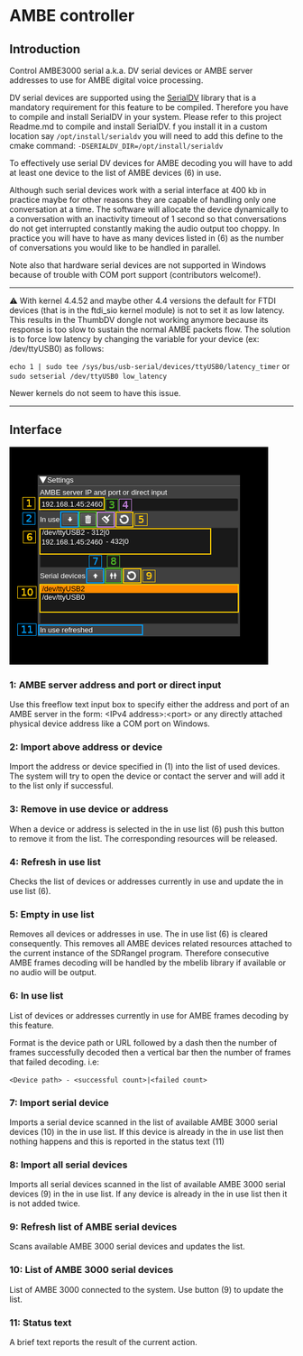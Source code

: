 <h1>AMBE controller</h1>

<h2>Introduction</h2>

Control AMBE3000 serial a.k.a. DV serial devices or AMBE server addresses to use for AMBE digital voice processing.

DV serial devices are supported using the [SerialDV](https://github.com/f4exb/serialDV) library that is a mandatory requirement for this feature to be compiled. Therefore you have to compile and install SerialDV in your system. Please refer to this project Readme.md to compile and install SerialDV. f you install it in a custom location say `/opt/install/serialdv` you will need to add this define to the cmake command: `-DSERIALDV_DIR=/opt/install/serialdv`

To effectively use serial DV devices for AMBE decoding you will have to add at least one device to the list of AMBE devices (6) in use.

Although such serial devices work with a serial interface at 400 kb in practice maybe for other reasons they are capable of handling only one conversation at a time. The software will allocate the device dynamically to a conversation with an inactivity timeout of 1 second so that conversations do not get interrupted constantly making the audio output too choppy. In practice you will have to have as many devices listed in (6) as the number of conversations you would like to be handled in parallel.

Note also that hardware serial devices are not supported in Windows because of trouble with COM port support (contributors welcome!).

---
&#9888; With kernel 4.4.52 and maybe other 4.4 versions the default for FTDI devices (that is in the ftdi_sio kernel module) is not to set it as low latency. This results in the ThumbDV dongle not working anymore because its response is too slow to sustain the normal AMBE packets flow. The solution is to force low latency by changing the variable for your device (ex: /dev/ttyUSB0) as follows:

`echo 1 | sudo tee /sys/bus/usb-serial/devices/ttyUSB0/latency_timer` or `sudo setserial /dev/ttyUSB0 low_latency`

Newer kernels do not seem to have this issue.

---

<h2>Interface</h2>

![AMBE controller GUI](../../../doc/img/AMBE_plugin.png)


<h3>1: AMBE server address and port or direct input</h3>

Use this freeflow text input box to specify either the address and port of an AMBE server in the form: &lt;IPv4 address>:&lt;port> or any directly attached physical device address like a COM port on Windows.

<h3>2: Import above address or device</h3>

Import the address or device specified in (1) into the list of used devices. The system will try to open the device or contact the server and will add it to the list only if successful.

<h3>3: Remove in use device or address</h3>

When a device or address is selected in the in use list (6) push this button to remove it from the list. The corresponding resources will be released.

<h3>4: Refresh in use list</h3>

Checks the list of devices or addresses currently in use and update the in use list (6).

<h3>5: Empty in use list</h3>

Removes all devices or addresses in use. The in use list (6) is cleared consequently. This removes all AMBE devices related resources attached to the current instance of the SDRangel program. Therefore consecutive AMBE frames decoding will be handled by the mbelib library if available or no audio will be output.

<h3>6: In use list</h3>

List of devices or addresses currently in use for AMBE frames decoding by this feature.

Format is the device path or URL followed by a dash then the number of frames successfully decoded then a vertical bar then the number of frames that failed decoding. i.e:

`<Device path> - <successful count>|<failed count>`

<h3>7: Import serial device</h3>

Imports a serial device scanned in the list of available AMBE 3000 serial devices (10) in the in use list. If this device is already in the in use list then nothing happens and this is reported in the status text (11)

<h3>8: Import all serial devices</h3>

Imports all serial devices scanned in the list of available AMBE 3000 serial devices (9) in the in use list. If any device is already in the in use list then it is not added twice.

<h3>9: Refresh list of AMBE serial devices</h3>

Scans available AMBE 3000 serial devices and updates the list.

<h3>10: List of AMBE 3000 serial devices</h3>

List of AMBE 3000 connected to the system. Use button (9) to update the list.

<h3>11: Status text</h3>

A brief text reports the result of the current action.
